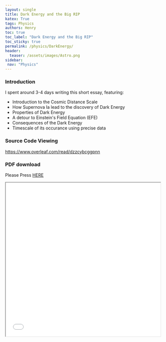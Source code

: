```yaml
---
layout: single
title: Dark Energy and the Big RIP
katex: True
tags: Physics
authors: Henry
toc: true
toc_label: "Dark Energy and the Big RIP"
toc_sticky: true
permalink: /physics/DarkEnergy/
header:
  teaser: /assets/images/Astro.png
sidebar:
 nav: "Physics"
---
```

### Introduction
I spent around 3-4 days writing this short essay, featuring:
 * Introduction to the Cosmic Distance Scale 
 * How Supernova Ia lead to the discovery of Dark Energy
 * Properties of Dark Energy
 * A detour to Einstein's Field Equation (EFE)
 * Consequences of the Dark Energy
 * Timescale of its occurance using precise data

### Source Code Viewing
[https://www.overleaf.com/read/dzzcybcggpnn ](https://www.overleaf.com/read/dzzcybcggpnn) 

### PDF download
Please Press [HERE]({{site.url}}/assets/Dark_Energy_and_the_Big_RIP.pdf)

<iframe src="{{site.url}}/assets/Dark_Energy_and_the_Big_RIP.pdf" width="100%" height="500px">


### Side Notes
1. I included these in the "front matter" 
\documentclass{article}
\usepackage{amsmath}
\usepackage{amssymb}
\usepackage{graphicx}
\usepackage{apacite}
\usepackage{parskip}
\usepackage[margin=0.8in]{geometry}
\usepackage{url}
\newcommand{\ie}{\textit{i}.\textit{e}. }
\newcommand{\eg}{\textit{e}.\textit{g}. }
```
2. I used mathpix to convert images to $$LaTeX$$. This saved me tons of time